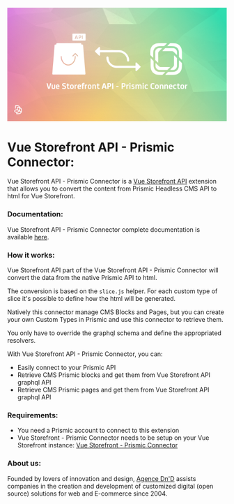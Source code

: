 ![Vue Storefront API - Prismic Connector](doc/img/vue-storefront-api-prismic-connector-logo.png)

# Vue Storefront API - Prismic Connector:

Vue Storefront API - Prismic Connector is a [Vue Storefront API](https://github.com/DivanteLtd/vue-storefront-api) extension that allows you to convert the content from Prismic Headless CMS API to html for Vue Storefront.

### Documentation:

Vue Storefront API - Prismic Connector complete documentation is available [here](doc/summary.md).

### How it works:

Vue Storefront API part of the Vue Storefront API - Prismic Connector will convert the data from the native Prismic API to html.

The conversion is based on the `slice.js` helper. For each custom type of slice it's possible to define how the html will be generated.

Natively this connector manage CMS Blocks and Pages, but you can create your own Custom Types in Prismic and use this connector to retrieve them. 

You only have to override the graphql schema and define the appropriated resolvers.

With Vue Storefront API - Prismic Connector, you can:
* Easily connect to your Prismic API
* Retrieve CMS Prismic blocks and get them from Vue Storefront API graphql API
* Retrieve CMS Prismic pages and get them from Vue Storefront API graphql API

### Requirements:

* You need a Prismic account to connect to this extension
* Vue Storefront - Prismic Connector needs to be setup on your Vue Storefront instance: [Vue Storefront - Prismic Connector](https://github.com/Agence-DnD/vue-storefront-prismic-connector)

### About us:

Founded by lovers of innovation and design, [Agence Dn'D](https://www.dnd.fr) assists companies in the creation and development of customized digital (open source) solutions for web and E-commerce since 2004.
